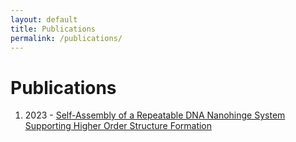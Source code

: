 ```yaml
---
layout: default
title: Publications
permalink: /publications/
---
```


# Publications

<ol>
    <li>2023 - <a href = "https://www.biorxiv.org/content/10.1101/2023.05.26.542516v2">Self-Assembly of a Repeatable DNA Nanohinge System Supporting Higher Order Structure Formation</a></li>
</ol>